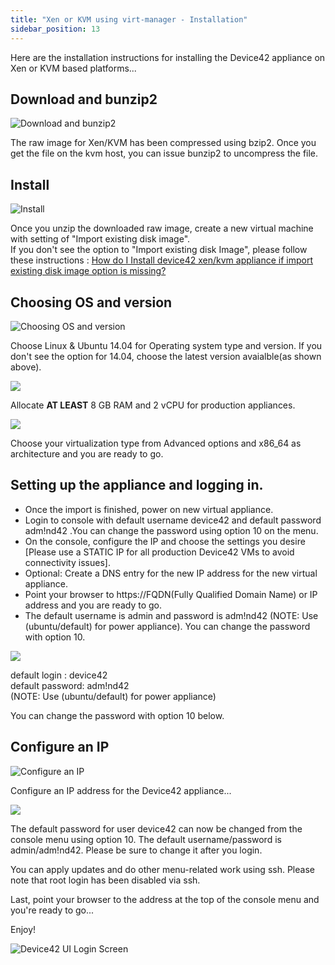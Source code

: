 ```yaml
---
title: "Xen or KVM using virt-manager - Installation"
sidebar_position: 13
---
```


Here are the installation instructions for installing the Device42 appliance on Xen or KVM based platforms...

## Download and bunzip2

![Download and bunzip2](/assets/images/wpid6122-Download_and_bunzip2.png)

The raw image for Xen/KVM has been compressed using bzip2. Once you get the file on the kvm host, you can issue bunzip2 to uncompress the file.

## Install

![Install](/assets/images/wpid6123-Download_and_Install.png)

Once you unzip the downloaded raw image, create a new virtual machine with setting of "Import existing disk image".  
If you don't see the option to "Import existing disk Image", please follow these instructions : [How do I Install device42 xen/kvm appliance if import existing disk image option is missing?](https://support.device42.com/hc/en-usentries/22412668)

## Choosing OS and version

![Choosing OS and version](/assets/images/wpid6121-Choosing_OS_and_version.png)

Choose Linux & Ubuntu 14.04 for Operating system type and version. If you don't see the option for 14.04, choose the latest version avaialble(as shown above).

![](/assets/images/wpid6124-media_1326264722468.png)

Allocate **AT LEAST** 8 GB RAM and 2 vCPU for production appliances.

![](/assets/images/wpid6125-media_1326264734201.png)

Choose your virtualization type from Advanced options and x86\_64 as architecture and you are ready to go.

## Setting up the appliance and logging in.

- Once the import is finished, power on new virtual appliance.
- Login to console with default username device42 and default password adm!nd42 .You can change the password using option 10 on the menu.
- On the console, configure the IP and choose the settings you desire \[Please use a STATIC IP for all production Device42 VMs to avoid connectivity issues\].
- Optional: Create a DNS entry for the new IP address for the new virtual appliance.
- Point your browser to https://FQDN(Fully Qualified Domain Name) or IP address and you are ready to go.
- The default username is admin and password is adm!nd42 (NOTE: Use (ubuntu/default) for power appliance). You can change the password with option 10.

![](/assets/images/wpid6128-media_1418268309382.png)
    

default login : device42  
default password: adm!nd42  
(NOTE: Use (ubuntu/default) for power appliance)

You can change the password with option 10 below.

## Configure an IP

![Configure an IP](/assets/images/wpid6129-Above_steps_in_images.png)

Configure an IP address for the Device42 appliance...

![](/assets/images/wpid6126-media_1338939487714.png)

The default password for user device42 can now be changed from the console menu using option 10. The default username/password is admin/adm!nd42. Please be sure to change it after you login.

You can apply updates and do other menu-related work using ssh. Please note that root login has been disabled via ssh.

Last, point your browser to the address at the top of the console menu and you're ready to go...

Enjoy!

![Device42 UI Login Screen](/assets/images/d42_UI-LOGIN_SCREEN.png)
